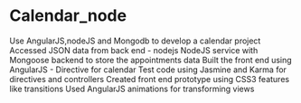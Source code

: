 # Calendar_node
Use AngularJS,nodeJS and Mongodb to develop a calendar project
Accessed JSON data from back end  - nodejs
NodeJS service with Mongoose backend to store the appointments data
Built the front end using AngularJS - Directive for calendar
Test code using Jasmine and Karma for directives and controllers
Created front end prototype using CSS3 features like transitions
Used AngularJS animations for transforming views
